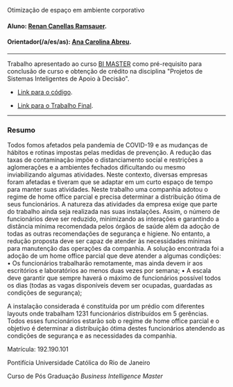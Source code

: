 Otimização de espaço em ambiente corporativo

#### Aluno: [Renan Canellas Ramsauer](https://github.com/Renan-Canellas).
#### Orientador(/a/es/as): [Ana Carolina Abreu](https://github.com/acarolina1612).

---

Trabalho apresentado ao curso [BI MASTER](https://ica.puc-rio.ai/bi-master) como pré-requisito para conclusão de curso e obtenção de crédito na disciplina "Projetos de Sistemas Inteligentes de Apoio à Decisão".

<!-- para os links a seguir, caso os arquivos estejam no mesmo repositório que este README, não há necessidade de incluir o link completo: basta incluir o nome do arquivo, com extensão, que o GitHub completa o link corretamente -->

- [Link para o código](https://github.com/Renan-Canellas/OP/raw/main/Ocupa%C3%A7%C3%A3o_EMPRESAX.xlsx). <!-- caso não aplicável, remover esta linha -->

- [Link para o Trabalho Final](https://github.com/Renan-Canellas/OP/blob/main/Otimiza%C3%A7%C3%A3o%20de%20espa%C3%A7o.pdf). <!-- caso não aplicável, remover esta linha -->


---

### Resumo

<!-- trocar o texto abaixo pelo resumo do trabalho, em português -->

Todos fomos afetados pela pandemia de COVID-19 e as mudanças de hábitos e rotinas impostas pelas medidas de prevenção. A redução das taxas de contaminação impõe o distanciamento social e restrições a aglomerações e a ambientes fechados dificultando ou mesmo inviabilizando algumas atividades. Neste contexto, diversas empresas foram afetadas e tiveram que se adaptar em um curto espaço de tempo para manter suas atividades. Neste trabalho uma companhia adotou o regime de home office parcial e precisa determinar a distribuição ótima de seus funcionários. 
A natureza das atividades da empresa exige que parte do trabalho ainda seja realizada nas suas instalações. Assim, o número de funcionários deve ser reduzido, minimizando as interações e garantindo a distância mínima recomendada pelos órgãos de saúde além da adoção de todas as outras recomendações de segurança e higiene. No entanto, a redução proposta deve ser capaz de atender às necessidades mínimas para manutenção das operações da companhia. 
A solução encontrada foi a adoção de um home office parcial que deve atender a algumas condições:
•	Os funcionários trabalharão remotamente, mas ainda devem ir aos escritórios e laboratórios ao menos duas vezes por semana;
•	A escala deve garantir que sempre haverá o máximo de funcionários possível todos os dias (todas as vagas disponíveis devem ser ocupadas, guardadas as condições de segurança);

A instalação considerada é constituída por um prédio com diferentes layouts onde trabalham 1231 funcionários distribuídos em 5 gerências.
Todos esses funcionários estarão sob o regime de home office parcial e o objetivo é determinar a distribuição ótima destes funcionários atendendo as condições de segurança e as necessidades da companhia.



Matrícula: 192.190.101

Pontifícia Universidade Católica do Rio de Janeiro

Curso de Pós Graduação *Business Intelligence Master*


